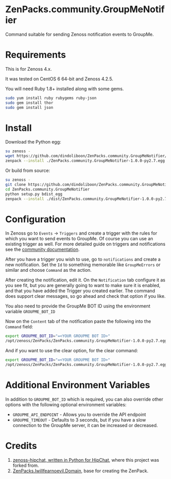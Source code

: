 ZenPacks.community.GroupMeNotifier
=============
Command suitable for sending Zenoss notification events to GroupMe.


Requirements
=======
This is for Zenoss 4.x.

It was tested on CentOS 6 64-bit and Zenoss 4.2.5.

You will need Ruby 1.8+ installed along with some gems.
```bash
sudo yum install ruby rubygems ruby-json
sudo gem install thor
sudo gem install json
```


Install
=======
Download the Python egg:
```bash
su zenoss -
wget https://github.com/dindoliboon/ZenPacks.community.GroupMeNotifier/releases/download/1.0.0/ZenPacks.community.GroupMeNotifier-1.0.0-py2.7.egg
zenpack --install ./ZenPacks.community.GroupMeNotifier-1.0.0-py2.7.egg
```

Or build from source:
```bash
su zenoss -
git clone https://github.com/dindoliboon/ZenPacks.community.GroupMeNotifier
cd ZenPacks.community.GroupMeNotifier
python setup.py bdist_egg
zenpack --install ./dist/ZenPacks.community.GroupMeNotifier-1.0.0-py2.7.egg
```


Configuration
=======
In Zenoss go to ``Events`` -> ``Triggers`` and create a trigger with the rules
for which you want to send events to GroupMe. Of course you can use an
existing trigger as well. For more detailed guide on triggers and
notifications see the [community documentation](http://wiki.zenoss.org/Notify_Me_of_Important_Events).

After you have a trigger you wish to use, go to ``notifications`` and create a
new notification. Set the ``Id`` to something memorable like `GroupMeErrors`
or similar and choose ``Command`` as the action.

After creating the notification, edit it. On the ``Notification`` tab
configure it as you see fit, but you are generally going to want to make sure
it is enabled, and that you have added the Trigger you created earlier. The
command does support clear messages, so go ahead and check that option if you
like.

You also need to provide the GroupMe BOT ID using the environment variable
``GROUPME_BOT_ID``

Now on the ``Content`` tab of the notification paste the following into the
``Command`` field:

```bash
export GROUPME_BOT_ID="=<YOUR GROUPME BOT ID>"
/opt/zenoss/ZenPacks/ZenPacks.community.GroupMeNotifier-1.0.0-py2.7.egg/ZenPacks/community/GroupMeNotifier/libexec/command.rb --device="${evt/device}" --info=${evt/summary} --component="${evt/component}" --severity=${evt/severity} --url="${urls/eventUrl}" --message=${evt/message}
```

And if you want to use the clear option, for the clear command:

```bash
export GROUPME_BOT_ID="=<YOUR GROUPME BOT ID>"
/opt/zenoss/ZenPacks/ZenPacks.community.GroupMeNotifier-1.0.0-py2.7.egg/ZenPacks/community/GroupMeNotifier/libexec/command.rb --device="${evt/device}" --info=${evt/summary} --component="${evt/component}" --severity=${evt/severity} --url="${urls/eventUrl}" --message=${evt/message} --cleared-by="${evt/clearid}" --clear
```


Additional Environment Variables
=======
In addition to ``GROUPME_BOT_ID`` which is required, you can also override
other options with the following optional environment variables:

- ``GROUPME_API_ENDPOINT`` - Allows you to override the API endpoint
- ``GROUPME_TIMEOUT`` - Defaults to 3 seconds, but if you have a slow
  connection to the GroupMe server, it can be increased or decreased.


Credits
=======
1. [zenoss-hipchat, written in Python for HipChat](https://github.com/carsongee/zenoss-hipchat), where this project was forked from.
2. [ZenPacks.Iwillfearnoevil.Domain](https://github.com/zenoss/ZenPacks.Iwillfearnoevil.Domain), base for creating the ZenPack.
